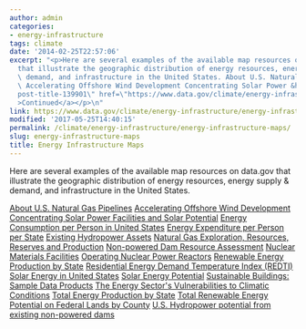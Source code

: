 ```yaml
---
author: admin
categories:
- energy-infrastructure
tags: climate
date: '2014-02-25T22:57:06'
excerpt: "<p>Here are several examples of the available map resources on data.gov\_\
  that illustrate the geographic distribution of energy resources, energy supply &amp;\
  \ demand, and infrastructure in the United States. About U.S. Natural Gas Pipelines\
  \ Accelerating Offshore Wind Development Concentrating Solar Power &hellip; <a aria-describedby=\"\
  post-title-139901\" href=\"https://www.data.gov/climate/energy-infrastructure/energy-infrastructure-maps\"\
  >Continued</a></p>\n"
link: https://www.data.gov/climate/energy-infrastructure/energy-infrastructure-maps/
modified: '2017-05-25T14:40:15'
permalink: /climate/energy-infrastructure/energy-infrastructure-maps/
slug: energy-infrastructure-maps
title: Energy Infrastructure Maps
---
```

Here are several examples of the available map resources on data.gov that illustrate the geographic distribution of energy resources, energy supply & demand, and infrastructure in the United States.

[About U.S. Natural Gas Pipelines](http://www.eia.gov/pub/oil_gas/natural_gas/analysis_publications/ngpipeline/ngpipeline_maps.html "About U.S. Natural Gas Pipelines")
[Accelerating Offshore Wind Development](http://energy.gov/maps/accelerating-offshore-wind-development "Accelerating Offshore Wind Development")
[Concentrating Solar Power Facilities and Solar Potential](http://energy.gov/maps/concentrating-solar-power-facilities-and-solar-potential "Concentrating Solar Power Facilities and Solar Potential")
[Energy Consumption per Person in United States](https://energy.gov/maps/2009-energy-consumption-person)
[Energy Expenditure per Person per State](http://energy.gov/maps/how-much-do-you-spend-energy "Energy Expenditure per Person per State")
[Existing Hydropower Assets](http://nhaap.ornl.gov/content/existing-hydropower-assets "Existing Hydropower Assets")
[Natural Gas Exploration, Resources, Reserves and Production](https://www.eia.gov/maps/maps.htm "Natural Gas Exploration, Resources, Reserves and Production")
[Non-powered Dam Resource Assessment](http://nhaap.ornl.gov/content/non-powered-dam-potential "Non-powered Dam Resource Assessment")
[Nuclear Materials Facilities](http://www.nrc.gov/info-finder/materials/ "Nuclear Materials Facilities")
[Operating Nuclear Power Reactors](http://www.nrc.gov/info-finder/reactor/ "Operating Nuclear Power Reactors")
[Renewable Energy Production by State](http://energy.gov/maps/renewable-energy-production-state "Renewable Energy Production by State")
[Residential Energy Demand Temperature Index (REDTI)](http://www.ncdc.noaa.gov/societal-impacts/redti/ "Residential Energy Demand Temperature Index (REDTI)")
[Solar Energy in United States](http://www.nrel.gov/gis/solar.html "Solar Energy in United States")
[Solar Energy Potential](http://energy.gov/maps/solar-energy-potential "Solar Energy Potential")
[Sustainable Buildings: Sample Data Products](http://power.larc.nasa.gov/common/php/POWER_SustainableBuildingsSampleData.php "Sustainable Buildings: Sample Data Products")
[The Energy Sector's Vulnerabilities to Climatic Conditions](http://energy.gov/maps/climate-vulnerabilities "The Energy Sector's Vulnerabilities to Climatic Conditions")
[Total Energy Production by State](http://energy.gov/maps/2009-total-energy-production-state "Total Energy Production by State")
[Total Renewable Energy Potential on Federal Lands by County](http://en.openei.org/wiki/File:NREL-TotMap.pdf "Total Renewable Energy Potential on Federal Lands by County")
[U.S. Hydropower potential from existing non-powered dams](http://energy.gov/maps/us-hydropower-potential-existing-non-powered-dams "U.S. Hydropower potential from existing non-powered dams")


